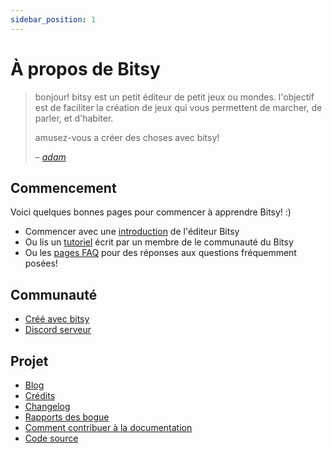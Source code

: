```yaml
---
sidebar_position: 1
---
```


# À propos de Bitsy

> bonjour! bitsy est un petit éditeur de petit jeux ou mondes. l'objectif est de faciliter la création de jeux qui vous permettent de marcher, de parler, et d'habiter.
>
> amusez-vous a créer des choses avec bitsy!
>
> &ndash; <cite>[adam](https://www.twitter.com/adamledoux)</cite>

## Commencement

Voici quelques bonnes pages pour commencer à apprendre Bitsy! :)

- Commencer avec une [introduction](introduction/overview) de l'éditeur Bitsy
- Ou lis un [tutoriel](introduction/tutorial) écrit par un membre de le communauté du Bitsy
- Ou les [pages FAQ](category/FAQ) pour des réponses aux questions fréquemment posées!

## Communauté

- [Créé avec bitsy](https://itch.io/games/made-with-bitsy)
- [Discord serveur](https://discordapp.com/invite/9rAjhtr)

## Projet

- [Blog](https://ledoux.itch.io/bitsy/devlog "itch.io devlog avec des mises à jour du bitsy")
- [Crédits](credits "liste des contributeurs du bitsy")
- [Changelog](changelog "notes de version du bitsy")
- [Rapports des bogue](https://github.com/le-doux/bitsy/issues)
- [Comment contribuer à la documentation](contributing)
- [Code source](https://github.com/le-doux/bitsy)
